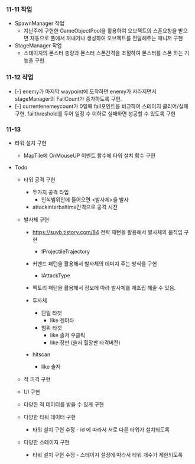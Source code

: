 ### 11-11 작업
- SpawnManager 작업
    - 지난주에 구현한 GameObjectPool을 활용하여 오브젝트의 스폰요청을 받으면 자동으로 풀에서 꺼내거나 생성하여 오브젝트를 전달해주는 매니저 구현
- StageManager 작업
    - 스테이지의 몬스터 총량과 몬스터 스폰간격을 조절하여 몬스터를 스폰 하는 기능을 구현.

### 11-12 작업
- [-] enemy가 마지막 waypoint에 도착하면 enemy가 사라지면서 stageManager의 FailCount가 증가하도록 구현.  
- [-] currentenemeycount가 0일때 fail포인트를 비교하여 스테이지 클리어/실패 구현. failthreshold를 두어 일정 수 이하로 실패하면 성공할 수 있도록 구현 

### 11-13 
- 타워 설치 구현
    - MapTile에 OnMouseUP 이벤트 함수에 타워 설치 함수 구현
    

- Todo  
    - 타워 공격 구현
        - 두가지 공격 타입
            - 인식범위안에 들어오면 <발사체>을 발사
        - attackinterbaltime간격으로 공격 시전
    - 발사체 구현
        - https://suyb.tistory.com/84 전략 패턴을 활용해서 발사체의 움직임 구현
            - IProjectileTrajectory
        - 커맨드 패턴을 활용해서 발사체의 데미지 주는 방식을 구현
            - IAttackType
        - 팩토리 패턴을 활용해서 정보에 따라 발사체를 재조립 해줄 수 있음.

        - 투사체
            - 단일 타겟
                - like 젠야타
            - 범위 타겟
                - like 솔저 우클릭
                - like 장판 (솔저 힐장판 타격버전)
        - hitscan
            - like 솔저
    - 적 피격 구현

    - UI 구현

    - 다양한 적 데이터를 받을 수 있게 구현
    - 다양한 타워 데이터 구현
        - 타워 설치 구현 수정 - id 에 따라서 서로 다른 타워가 설치되도록
    - 다양한 스테이지 구현
        - 타워 설치 구현 수정 - 스테이지 설정에 따라서 타워 개수가 제한되도록